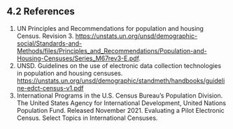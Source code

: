 ## 4.2	References
1.	UN Principles and Recommendations for population and housing Census. Revision 3. https://unstats.un.org/unsd/demographic-social/Standards-and-Methods/files/Principles_and_Recommendations/Population-and-Housing-Censuses/Series_M67rev3-E.pdf. 
2.	UNSD. Guidelines on the use of electronic data collection technologies in population and housing censuses. https://unstats.un.org/unsd/demographic/standmeth/handbooks/guideline-edct-census-v1.pdf
3.	International Programs in the U.S. Census Bureau’s Population Division. The United States Agency for International Development, United Nations Population Fund. Released November 2021. Evaluating a Pilot Electronic Census. Select Topics in International Censuses. 
